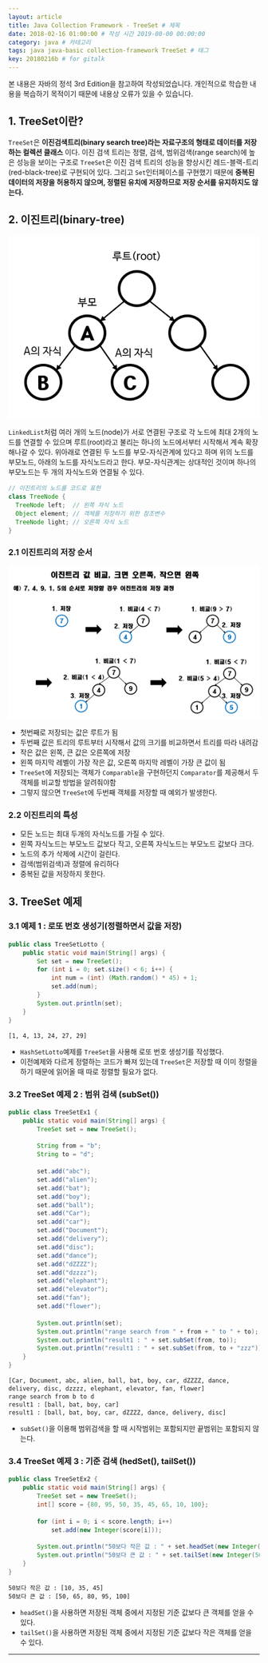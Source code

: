 ```yaml
---
layout: article
title: Java Collection Framework - TreeSet # 제목
date: 2018-02-16 01:00:00 # 작성 시간 2019-00-00 00:00:00
category: java # 카테고리
tags: java java-basic collection-framework TreeSet # 태그
key: 20180216b # for gitalk
---
```


<!--more-->

본 내용은 자바의 정석 3rd Edition을 참고하여 작성되었습니다. 개인적으로 학습한 내용을 복습하기 목적이기 때문에 내용상 오류가 있을 수 있습니다.

## 1. TreeSet이란?

`TreeSet`은 **이진검색트리(binary search tree)라는 자료구조의 형태로 데이터를 저장하는 컬렉션 클래스** 이다. 이진 검색 트리는 정렬, 검색, 범위검색(range search)에 높은 성능을 보이는 구조로 `TreeSet`은 이진 검색 트리의 성능을 향상시킨 레드-블랙-트리(red-black-tree)로 구현되어 있다. 그리고 `Set`인터페이스를 구현했기 때문에 **중복된 데이터의 저장을 허용하지 않으며, 정렬된 유치에 저장하므로 저장 순서를 유지하지도 않는다.**

## 2. 이진트리(binary-tree)

![이진트리](https://raw.githubusercontent.com/walbatrossw/TIL/master/03_pl/java/stadard-of-java/11_collection_framework/img/tree_set_1.png)

`LinkedList`처럼 여러 개의 노드(node)가 서로 연결된 구조로 각 노드에 최대 2개의 노드를 연결할 수 있으며 루트(root)라고 불리는 하나의 노드에서부터 시작해서 계속 확장해나갈 수 있다. 위아래로 연결된 두 노드를 부모-자식관계에 있다고 하며 위의 노드를 부모노드, 아래의 노드를 자식노드라고 한다. 부모-자식관계는 상대적인 것이며 하나의 부모노드는 두 개의 자식노드와 연결될 수 있다.

```java
// 이진트리의 노드를 코드로 표현
class TreeNode {
  TreeNode left;  // 왼쪽 자식 노드
  Object element; // 객체를 저장하기 위한 참조변수
  TreeNode light; // 오른쪽 자식 노드
}
```

### 2.1 이진트리의 저장 순서

![이진트리2](https://raw.githubusercontent.com/walbatrossw/TIL/master/03_pl/java/stadard-of-java/11_collection_framework/img/tree_set_2.png)

- 첫번째로 저장되는 값은 루트가 됨
- 두번째 값은 트리의 루트부터 시작해서 값의 크기를 비교하면서 트리를 따라 내려감
- 작은 값은 왼쪽, 큰 값은 오른쪽에 저장
- 왼쪽 마지막 레벨이 가장 작은 값, 오른쪽 마지막 레벨이 가장 큰 값이 됨
- `TreeSet`에 저장되는 객체가 `Comparable`을 구현하던지 `Comparator`를 제공해서 두 객체를 비교할 방법을 알려줘야함
- 그렇지 않으면 `TreeSet`에 두번째 객체를 저장할 때 예외가 발생한다.

### 2.2 이진트리의 특성

- 모든 노드는 최대 두개의 자식노드를 가질 수 있다.
- 왼쪽 자식노드는 부모노드 값보다 작고, 오른쪽 자식노드는 부모노드 값보다 크다.
- 노드의 추가 삭제에 시간이 걸린다.
- 검색(범위검색)과 정렬에 유리하다
- 중복된 값을 저장하지 못한다.

## 3. TreeSet 예제

### 3.1 예제 1 : 로또 번호 생성기(정렬하면서 값을 저장)

```java
public class TreeSetLotto {
    public static void main(String[] args) {
        Set set = new TreeSet();
        for (int i = 0; set.size() < 6; i++) {
            int num = (int) (Math.random() * 45) + 1;
            set.add(num);
        }
        System.out.println(set);
    }
}
```

```console
[1, 4, 13, 24, 27, 29]
```

- `HashSetLotto`예제를 `TreeSet`을 사용해 로또 번호 생성기를 작성했다.
- 이전예제와 다르게 정렬하는 코드가 빠져 있는데 `TreeSet`은 저장할 때 이미 정렬을 하기 때문에 읽어올 때 따로 정렬할 필요가 없다.

### 3.2 TreeSet 예제 2 : 범위 검색 (subSet())

```java
public class TreeSetEx1 {
    public static void main(String[] args) {
        TreeSet set = new TreeSet();

        String from = "b";
        String to = "d";

        set.add("abc");
        set.add("alien");
        set.add("bat");
        set.add("boy");
        set.add("ball");
        set.add("Car");
        set.add("car");
        set.add("Document");
        set.add("delivery");
        set.add("disc");
        set.add("dance");
        set.add("dZZZZ");
        set.add("dzzzz");
        set.add("elephant");
        set.add("elevator");
        set.add("fan");
        set.add("flower");

        System.out.println(set);
        System.out.println("range search from " + from + " to " + to);
        System.out.println("result1 : " + set.subSet(from, to));
        System.out.println("result1 : " + set.subSet(from, to + "zzz"));
    }
}
```

```console
[Car, Document, abc, alien, ball, bat, boy, car, dZZZZ, dance, delivery, disc, dzzzz, elephant, elevator, fan, flower]
range search from b to d
result1 : [ball, bat, boy, car]
result1 : [ball, bat, boy, car, dZZZZ, dance, delivery, disc]
```

- `subSet()`을 이용해 범위검색을 할 때 시작범위는 포함되지만 끝범위는 포함되지 않는다.

### 3.4 TreeSet 예제 3 : 기준 검색 (hedSet(), tailSet())

```java
public class TreeSetEx2 {
    public static void main(String[] args) {
        TreeSet set = new TreeSet();
        int[] score = {80, 95, 50, 35, 45, 65, 10, 100};

        for (int i = 0; i < score.length; i++)
            set.add(new Integer(score[i]));

        System.out.println("50보다 작은 값 : " + set.headSet(new Integer(50)));
        System.out.println("50보다 큰 값 : " + set.tailSet(new Integer(50)));
    }
}
```

```console
50보다 작은 값 : [10, 35, 45]
50보다 큰 값 : [50, 65, 80, 95, 100]
```

- `headSet()`을 사용하면 저장된 객체 중에서 지정된 기준 값보다 큰 객체를 얻을 수 있다.
- `tailSet()`을 사용하면 저장된 객체 중에서 지정된 기준 값보다 작은 객체를 얻을 수 있다.

---
